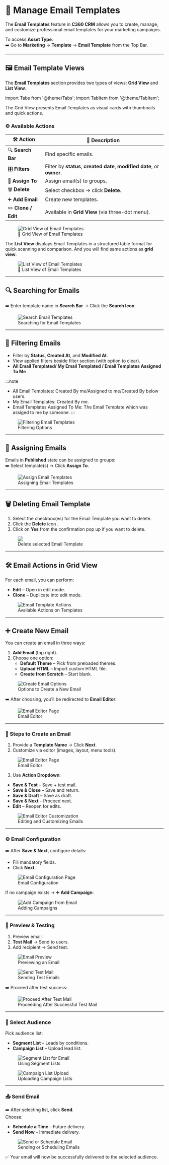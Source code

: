 # **📧 Manage Email Templates**

The **Email Templates** feature in **C360 CRM** allows you to create, manage, and customize professional email templates for your marketing campaigns.

To access **Asset Type**:  
➡️ Go to **Marketing** → **Template** → **Email Template** from the Top Bar.

---

## 🖼️ Email Template Views

The **Email Templates** section provides two types of views: **Grid View** and **List View**.

import Tabs from '@theme/Tabs';
import TabItem from '@theme/TabItem';

<Tabs>
  <TabItem value="grid" label="🔲 Grid View" default>
  The Grid View presents Email Templates as visual cards with thumbnails and quick actions.
    
  ### ⚙️ Available Actions

| 🛠️ Action           | 📌 Description                                                           |
| ------------------- | ------------------------------------------------------------------------ |
| 🔍 **Search Bar**   | Find specific emails.                                                    |
| 🎛️ **Filters**      | Filter by **status**, **created date**, **modified date**, or **owner**. |
| 👥 **Assign To**    | Assign email(s) to groups.                                               |
| 🗑️ **Delete**       | Select checkbox → click **Delete**.                                      |
| ➕ **Add Email**    | Create new templates.                                                    |
| ✏️ **Clone / Edit** | Available in **Grid View** (via three-dot menu).                         |

  <figure>
    <img src="/media/marketing/email template/email-template-grid.png" alt="Grid View of Email Templates" />
    <figcaption>📧 Grid View of Email Templates</figcaption>
  </figure>

  </TabItem>

  <TabItem value="list" label="📜 List View">

The **List View** displays Email Templates in a structured table format for quick scanning and comparison. And you will find same actions as **grid view**.

  <figure>
    <img src="/media/marketing/email template/email-template-list.png" alt="List View of Email Templates" />
    <figcaption>📜 List View of Email Templates</figcaption>
  </figure>

  </TabItem>
</Tabs>

---

## 🔍 Searching for Emails

➡️ Enter template name in **Search Bar** → Click the **Search Icon**.

<figure>
  <img src="/media/marketing/email template/email-template-search.png" alt="Search Email Templates" />
  <figcaption>Searching for Email Templates</figcaption>
</figure>

---

## 🧩 Filtering Emails

- Filter by **Status**, **Created At**, and **Modified At**.
- View applied filters beside filter section (with option to clear).
- **All Email Templated/ My Email Templated / Email Templates Assigned To Me**  

:::note
 - All Email Templates: Created By me/Assigned to me/Created By below users.
 - My Email Templates: Created By me.
 - Email Templates Assigned To Me: The Email Template which was assiged to me by someone.
:::

<figure>
  <img src="/media/marketing/email template/email-template-filter.png" alt="Filtering Email Templates" />
  <figcaption>Filtering Options</figcaption>
</figure>

---

## 👥 Assigning Emails

Emails in **Published** state can be assigned to groups:  
➡️ Select template(s) → Click **Assign To**.

<figure>
  <img src="/media/marketing/email template/email-template-assign.png" alt="Assign Email Templates" />
  <figcaption>Assigning Email Templates</figcaption>
</figure>

---

## 🗑️ Deleting Email Template

1. Select the checkbox(es) for the Email Template you want to delete.
2. Click the **Delete** icon .
3. Click on **Yes** from the confirmation pop up if you want to delete.

<figure>
  <img src="/media/marketing/email template/email-template-delete.png" style={{width:"100%", maxWidth:"650px"}} />
  <figcaption>Delete selected Email Template</figcaption>
</figure>

---

## 🛠️ Email Actions in Grid View

For each email, you can perform:

- **Edit** – Open in edit mode.
- **Clone** – Duplicate into edit mode.

<figure>
  <img src="/media/marketing/email template/email-template-action.png" alt="Email Template Actions" />
  <figcaption>Available Actions on Templates</figcaption>
</figure>

---

## ➕ Create New Email

You can create an email in three ways:

1.  **Add Email** (top right).
2.  Choose one option:
    - **Default Theme** – Pick from preloaded themes.
    - **Upload HTML** – Import custom HTML file.
    - **Create from Scratch** – Start blank.

<figure>
  <img src="/media/marketing/email template/email-template-add.png" alt="Create Email Options" />
  <figcaption>Options to Create a New Email</figcaption>
</figure>

➡️ After choosing, you’ll be redirected to **Email Editor**:

<figure>
  <img src="/media/marketing/email template/email-template-name.png" alt="Email Editor Page" />
  <figcaption>Email Editor</figcaption>
</figure>

---

### 📝 Steps to Create an Email

1.  Provide a **Template Name** → Click **Next**.
2.  Customize via editor (images, layout, menu tools).

<figure>
  <img src="/media/marketing/email template/email-template-grapejs.png" alt="Email Editor Page" />
  <figcaption>Email Editor</figcaption>
</figure>

3.  Use **Action Dropdown**:


- **Save & Test** – Save + test mail.
- **Save & Close** – Save and return.
- **Save & Draft** – Save as draft.
- **Save & Next** – Proceed next.
- **Edit** – Reopen for edits.

<figure>
  <img src="/media/marketing/email template/email-template-add action.png" alt="Email Editor Customization" />
  <figcaption>Editing and Customizing Emails</figcaption>
</figure>

---

### ⚙️ Email Configuration

➡️ After **Save & Next**, configure details:

- Fill mandatory fields.
- Click **Next**.

<figure>
  <img src="/media/marketing/email template/email-template-configure.png" alt="Email Configuration Page" />
  <figcaption>Email Configuration</figcaption>
</figure>

If no campaign exists → ➕ **Add Campaign**:

<figure>
  <img src="/media/marketing/email template/email-template-add campaign.png" alt="Add Campaign from Email" />
  <figcaption>Adding Campaigns</figcaption>
</figure>

---

### 👀 Preview & Testing

1.  Preview email.
2.  **Test Mail** → Send to users.
3.  Add recipient → Send test.

<figure>
  <img src="/media/marketing/email template/email-template-preview.png" alt="Email Preview" />
  <figcaption>Previewing an Email</figcaption>
</figure>

<figure>
  <img src="/media/marketing/email template/email-template-test mail.png" alt="Send Test Mail" />
  <figcaption>Sending Test Emails</figcaption>
</figure>

➡️ Proceed after test success:

<figure>
  <img src="/media/marketing/email template/email-template-next.png" alt="Proceed After Test Mail" />
  <figcaption>Proceeding After Successful Test Mail</figcaption>
</figure>

---

### 👥 Select Audience

Pick audience list:

- **Segment List** – Leads by conditions.
- **Campaign List** – Upload lead list.

<figure>
  <img src="/media/marketing/email template/email-template-segment.png" alt="Segment List for Email" />
  <figcaption>Using Segment Lists</figcaption>
</figure>

<figure>
  <img src="/media/marketing/email template/email-template-campaign list.png" alt="Campaign List Upload" />
  <figcaption>Uploading Campaign Lists</figcaption>
</figure>

---

### 📤 Send Email

➡️ After selecting list, click **Send**.  
Choose:

- **Schedule a Time** – Future delivery.
- **Send Now** – Immediate delivery.

<figure>
  <img src="/media/marketing/email template/email-template-send email.png" alt="Send or Schedule Email" />
  <figcaption>Sending or Scheduling Emails</figcaption>
</figure>

✅ Your email will now be successfully delivered to the selected audience.
